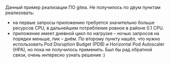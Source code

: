 Данный пример реализации ПО gitea. Не получилось по двум пунктам реализовать:
- на первые запросы приложению требуется значительно больше ресурсов CPU, в дальнейшем потребление ровное в районе 0.1 CPU.
- приложение имеет дневной цикл по нагрузке – ночью запросов на порядки меньше, пик – днём.
По второму пункту нашёл, что нужно использовать Pod Disruption Budget (PDB) и Horizontal Pod Autoscaler (HPA), но пока не получилось применить. Был бы рад обратной связи, очень интересно узнать решение :)
